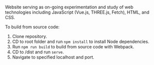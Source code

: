 Website serving as on-going experimentation and study of web technologies including JavaScript (Vue.js, THREE.js, Fetch), HTML, and CSS.

To build from source code:

1) Clone repository.
2) CD to root folder and run `npm install` to install Node dependencies.
3) Run `npm run build` to build from source code with Webpack.
4) CD to /dist and run `serve`.
5) Navigate to specified localhost and port.
